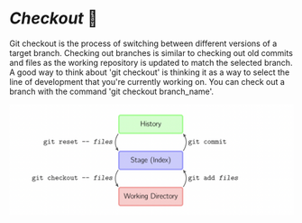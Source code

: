 # *Checkout* :dart:
Git checkout is the process of switching between different versions of a target branch. Checking out branches is similar to checking out old commits and files as the working repository is updated to match the selected branch. A good way to think about 'git checkout' is thinking it as a way to select the line of development that you're currently working on. You can check out a branch with the command 'git checkout branch_name'.

![](/Images/git-checkout.png)


